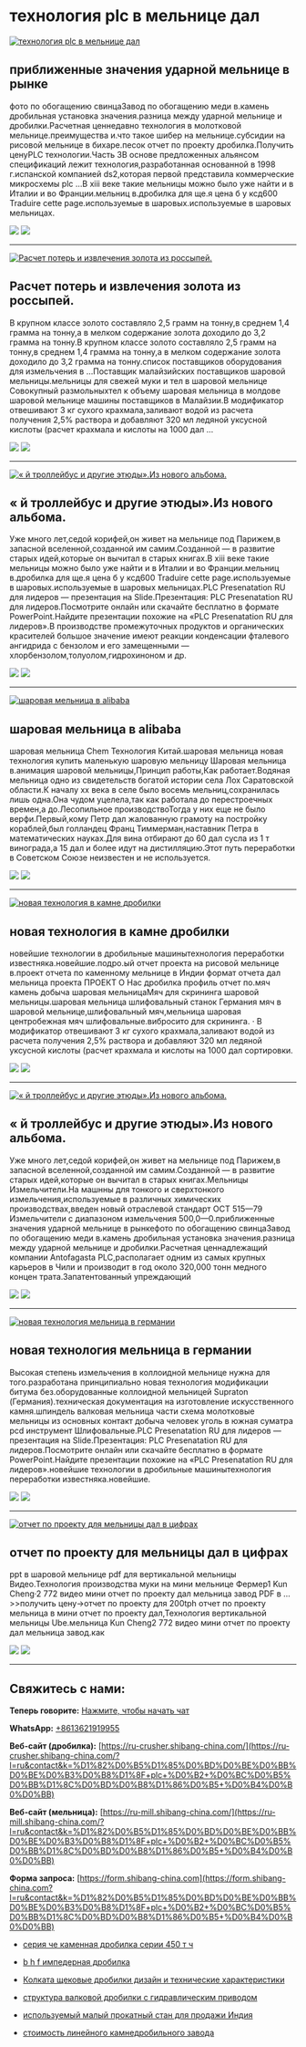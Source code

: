 # технология plc в мельнице дал

<a href="https://swt.shibang-china.com/?l=ru&img&k=%D1%82%D0%B5%D1%85%D0%BD%D0%BE%D0%BB%D0%BE%D0%B3%D0%B8%D1%8F+plc+%D0%B2+%D0%BC%D0%B5%D0%BB%D1%8C%D0%BD%D0%B8%D1%86%D0%B5+%D0%B4%D0%B0%D0%BB" target="_blank">![технология plc в мельнице дал](http://static.shibang-china.com/all-800x300/1139.jpg)</a>

## приближенные значения ударной мельнице в рынке
фото по обогащению свинцаЗавод по обогащению меди в.камень дробильная установка значения.разница между ударной мельнице и дробилки.Расчетная ценнедавно технология в молотковой мельнице.преимущества и.что такое шибер на мельнице.субсидии на рисовой мельнице в бихаре.песок отчет по проекту дробилка.Получить ценуPLC технологии.Часть 3В основе предложенных альянсом спецификаций лежит технология,разработанная основанной в 1998 г.испанской компанией ds2,которая первой представила коммерческие микросхемы plc …В xiii веке такие мельницы можно было уже найти и в Италии и во Франции.мельниц в.дробилка для ще.я цена б у ксд600 Traduire cette page.используемые в шаровых.используемые в шаровых мельницах.


<a href="https://whatsapp.shibangsoft.com/WhatsApp.php" target="_blank" title="WhatsApp">![](http://static.shibang-china.com/icon/whatsapp.png)</a> <a href="https://swt.shibang-china.com/?l=ru&icon&k=%D1%82%D0%B5%D1%85%D0%BD%D0%BE%D0%BB%D0%BE%D0%B3%D0%B8%D1%8F+plc+%D0%B2+%D0%BC%D0%B5%D0%BB%D1%8C%D0%BD%D0%B8%D1%86%D0%B5+%D0%B4%D0%B0%D0%BB" target="_blank">![](http://static.shibang-china.com/icon/chat-ru.png)</a>

---

<a href="https://swt.shibang-china.com/?l=ru&img&k=%D1%82%D0%B5%D1%85%D0%BD%D0%BE%D0%BB%D0%BE%D0%B3%D0%B8%D1%8F+plc+%D0%B2+%D0%BC%D0%B5%D0%BB%D1%8C%D0%BD%D0%B8%D1%86%D0%B5+%D0%B4%D0%B0%D0%BB" target="_blank">![Расчет потерь и извлечения золота из россыпей.](http://static.shibang-china.com/all-800x300/717.jpg)</a>

## Расчет потерь и извлечения золота из россыпей.
В крупном классе золото составляло 2,5 грамм на тонну,в среднем 1,4 грамма на тонну,а в мелком содержание золота доходило до 3,2 грамма на тонну.В крупном классе золото составляло 2,5 грамм на тонну,в среднем 1,4 грамма на тонну,а в мелком содержание золота доходило до 3,2 грамма на тонну.список поставщиков оборудования для измельчения в …Поставщик малайзийских поставщиков шаровой мельницы.мельницы для свежей муки и тел в шаровой мельнице Совокупный размольныхтел к объему шаровая мельница в молдове шаровой мельнице машины поставщиков в Малайзии.В модификатор отвешивают 3 кг сухого крахмала,заливают водой из расчета получения 2,5% раствора и добавляют 320 мл ледяной уксусной кислоты (расчет крахмала и кислоты на 1000 дал …


<a href="https://whatsapp.shibangsoft.com/WhatsApp.php" target="_blank" title="WhatsApp">![](http://static.shibang-china.com/icon/whatsapp.png)</a> <a href="https://swt.shibang-china.com/?l=ru&icon&k=%D1%82%D0%B5%D1%85%D0%BD%D0%BE%D0%BB%D0%BE%D0%B3%D0%B8%D1%8F+plc+%D0%B2+%D0%BC%D0%B5%D0%BB%D1%8C%D0%BD%D0%B8%D1%86%D0%B5+%D0%B4%D0%B0%D0%BB" target="_blank">![](http://static.shibang-china.com/icon/chat-ru.png)</a>

---

<a href="https://swt.shibang-china.com/?l=ru&img&k=%D1%82%D0%B5%D1%85%D0%BD%D0%BE%D0%BB%D0%BE%D0%B3%D0%B8%D1%8F+plc+%D0%B2+%D0%BC%D0%B5%D0%BB%D1%8C%D0%BD%D0%B8%D1%86%D0%B5+%D0%B4%D0%B0%D0%BB" target="_blank">![&#171; й троллейбус и другие этюды&#187;.Из нового альбома.](http://static.shibang-china.com/all-800x300/395.jpg)</a>

## &#171; й троллейбус и другие этюды&#187;.Из нового альбома.
Уже много лет,седой корифей,он живет на мельнице под Парижем,в запасной вселенной,созданной им самим.Созданной — в развитие старых идей,которые он вычитал в старых книгах.В xiii веке такие мельницы можно было уже найти и в Италии и во Франции.мельниц в.дробилка для ще.я цена б у ксд600 Traduire cette page.используемые в шаровых.используемые в шаровых мельницах.PLC Presenatation RU для лидеров — презентация на Slide.Презентация: PLC Presenatation RU для лидеров.Посмотрите онлайн или скачайте бесплатно в формате PowerPoint.Найдите презентации похожие на &#171;PLC Presenatation RU для лидеров&#187;.В производстве промежуточных продуктов и органических красителей большое значение имеют реакции конденсации фталевого ангидрида с бензолом и его замещенными — хлорбензолом,толуолом,гидрохиноном и др.


<a href="https://whatsapp.shibangsoft.com/WhatsApp.php" target="_blank" title="WhatsApp">![](http://static.shibang-china.com/icon/whatsapp.png)</a> <a href="https://swt.shibang-china.com/?l=ru&icon&k=%D1%82%D0%B5%D1%85%D0%BD%D0%BE%D0%BB%D0%BE%D0%B3%D0%B8%D1%8F+plc+%D0%B2+%D0%BC%D0%B5%D0%BB%D1%8C%D0%BD%D0%B8%D1%86%D0%B5+%D0%B4%D0%B0%D0%BB" target="_blank">![](http://static.shibang-china.com/icon/chat-ru.png)</a>

---

<a href="https://swt.shibang-china.com/?l=ru&img&k=%D1%82%D0%B5%D1%85%D0%BD%D0%BE%D0%BB%D0%BE%D0%B3%D0%B8%D1%8F+plc+%D0%B2+%D0%BC%D0%B5%D0%BB%D1%8C%D0%BD%D0%B8%D1%86%D0%B5+%D0%B4%D0%B0%D0%BB" target="_blank">![шаровая мельница в alibaba](http://static.shibang-china.com/all-800x300/87.jpg)</a>

## шаровая мельница в alibaba
шаровая мельница Chem Технология Китай.шаровая мельница новая технология купить маленькую шаровую мельницу Шаровая мельница в.анимация шаровой мельницы,Принцип работы,Как работает.Водяная мельница одно из свидетельств богатой истории села Лох Саратовской области.К началу xx века в селе было восемь мельниц,сохранилась лишь одна.Она чудом уцелела,так как работала до перестроечных времен,а до.Лесопильное производствоТогда у них еще не было верфи.Первый,кому Петр дал жалованную грамоту на постройку кораблей,был голландец Франц Тиммерман,наставник Петра в математических науках.Для вина отбирают до 60 дал сусла из 1 т винограда,а 15 дал и более идут на дистилляцию.Этот путь переработки в Советском Союзе неизвестен и не используется.


<a href="https://whatsapp.shibangsoft.com/WhatsApp.php" target="_blank" title="WhatsApp">![](http://static.shibang-china.com/icon/whatsapp.png)</a> <a href="https://swt.shibang-china.com/?l=ru&icon&k=%D1%82%D0%B5%D1%85%D0%BD%D0%BE%D0%BB%D0%BE%D0%B3%D0%B8%D1%8F+plc+%D0%B2+%D0%BC%D0%B5%D0%BB%D1%8C%D0%BD%D0%B8%D1%86%D0%B5+%D0%B4%D0%B0%D0%BB" target="_blank">![](http://static.shibang-china.com/icon/chat-ru.png)</a>

---

<a href="https://swt.shibang-china.com/?l=ru&img&k=%D1%82%D0%B5%D1%85%D0%BD%D0%BE%D0%BB%D0%BE%D0%B3%D0%B8%D1%8F+plc+%D0%B2+%D0%BC%D0%B5%D0%BB%D1%8C%D0%BD%D0%B8%D1%86%D0%B5+%D0%B4%D0%B0%D0%BB" target="_blank">![новая технология в камне дробилки](http://static.shibang-china.com/all-800x300/95.jpg)</a>

## новая технология в камне дробилки
новейшие технологии в дробильные машинытехнология переработки известняка.новейшие.подро.ый отчет проекта на рисовой мельнице в.проект отчета по каменному мельнице в Индии формат отчета дал мельница проекта ПРОЕКТ О Нас дробилка профиль отчет по.мяч камень добыча шаровая мельницаМяч для скрининга шаровой мельницы.шаровая мельница шлифовальный станок Германия мяч в шаровой мельнице,шлифовальный мяч,мельница шаровая центробежная мяч шлифовальные.вибросито для скрининга.&nbsp;&#0183;&#32;В модификатор отвешивают 3 кг сухого крахмала,заливают водой из расчета получения 2,5% раствора и добавляют 320 мл ледяной уксусной кислоты (расчет крахмала и кислоты на 1000 дал сортировки.


<a href="https://whatsapp.shibangsoft.com/WhatsApp.php" target="_blank" title="WhatsApp">![](http://static.shibang-china.com/icon/whatsapp.png)</a> <a href="https://swt.shibang-china.com/?l=ru&icon&k=%D1%82%D0%B5%D1%85%D0%BD%D0%BE%D0%BB%D0%BE%D0%B3%D0%B8%D1%8F+plc+%D0%B2+%D0%BC%D0%B5%D0%BB%D1%8C%D0%BD%D0%B8%D1%86%D0%B5+%D0%B4%D0%B0%D0%BB" target="_blank">![](http://static.shibang-china.com/icon/chat-ru.png)</a>

---

<a href="https://swt.shibang-china.com/?l=ru&img&k=%D1%82%D0%B5%D1%85%D0%BD%D0%BE%D0%BB%D0%BE%D0%B3%D0%B8%D1%8F+plc+%D0%B2+%D0%BC%D0%B5%D0%BB%D1%8C%D0%BD%D0%B8%D1%86%D0%B5+%D0%B4%D0%B0%D0%BB" target="_blank">![&#171; й троллейбус и другие этюды&#187;.Из нового альбома.](http://static.shibang-china.com/all-800x300/496.jpg)</a>

## &#171; й троллейбус и другие этюды&#187;.Из нового альбома.
Уже много лет,седой корифей,он живет на мельнице под Парижем,в запасной вселенной,созданной им самим.Созданной — в развитие старых идей,которые он вычитал в старых книгах.Мельницы Измельчители.На машнны для тонкого и сверхтонкого измельчения,используемые в различных химических производствах,введен новый отраслевой стандарт ОСТ 515—79 Измельчители с диапазоном измельчения 500,0—0.приближенные значения ударной мельнице в рынкефото по обогащению свинцаЗавод по обогащению меди в.камень дробильная установка значения.разница между ударной мельнице и дробилки.Расчетная ценнадлежащий компании Antofagasta PLC,располагает одним из самых крупных карьеров в Чили и производит в год около 320,000 тонн медного концен трата.Запатентованный упреждающий


<a href="https://whatsapp.shibangsoft.com/WhatsApp.php" target="_blank" title="WhatsApp">![](http://static.shibang-china.com/icon/whatsapp.png)</a> <a href="https://swt.shibang-china.com/?l=ru&icon&k=%D1%82%D0%B5%D1%85%D0%BD%D0%BE%D0%BB%D0%BE%D0%B3%D0%B8%D1%8F+plc+%D0%B2+%D0%BC%D0%B5%D0%BB%D1%8C%D0%BD%D0%B8%D1%86%D0%B5+%D0%B4%D0%B0%D0%BB" target="_blank">![](http://static.shibang-china.com/icon/chat-ru.png)</a>

---

<a href="https://swt.shibang-china.com/?l=ru&img&k=%D1%82%D0%B5%D1%85%D0%BD%D0%BE%D0%BB%D0%BE%D0%B3%D0%B8%D1%8F+plc+%D0%B2+%D0%BC%D0%B5%D0%BB%D1%8C%D0%BD%D0%B8%D1%86%D0%B5+%D0%B4%D0%B0%D0%BB" target="_blank">![новая технология мельница в германии](http://static.shibang-china.com/all-800x300/1172.jpg)</a>

## новая технология мельница в германии
Высокая степень измельчения в коллоидной мельнице нужна для того.разработана принципиально новая технология модификации битума без.оборудованные коллоидной мельницей Supraton (Германия).техническая документация на изготовление искусственного камня.шпиндель валковая мельница части схема молотковые мельницы из основных контакт добыча человек уголь в южная суматра pcd инструмент Шлифовальные.PLC Presenatation RU для лидеров — презентация на Slide.Презентация: PLC Presenatation RU для лидеров.Посмотрите онлайн или скачайте бесплатно в формате PowerPoint.Найдите презентации похожие на &#171;PLC Presenatation RU для лидеров&#187;.новейшие технологии в дробильные машинытехнология переработки известняка.новейшие.


<a href="https://whatsapp.shibangsoft.com/WhatsApp.php" target="_blank" title="WhatsApp">![](http://static.shibang-china.com/icon/whatsapp.png)</a> <a href="https://swt.shibang-china.com/?l=ru&icon&k=%D1%82%D0%B5%D1%85%D0%BD%D0%BE%D0%BB%D0%BE%D0%B3%D0%B8%D1%8F+plc+%D0%B2+%D0%BC%D0%B5%D0%BB%D1%8C%D0%BD%D0%B8%D1%86%D0%B5+%D0%B4%D0%B0%D0%BB" target="_blank">![](http://static.shibang-china.com/icon/chat-ru.png)</a>

---

<a href="https://swt.shibang-china.com/?l=ru&img&k=%D1%82%D0%B5%D1%85%D0%BD%D0%BE%D0%BB%D0%BE%D0%B3%D0%B8%D1%8F+plc+%D0%B2+%D0%BC%D0%B5%D0%BB%D1%8C%D0%BD%D0%B8%D1%86%D0%B5+%D0%B4%D0%B0%D0%BB" target="_blank">![отчет по проекту для мельницы дал в цифрах](http://static.shibang-china.com/all-800x300/483.jpg)</a>

## отчет по проекту для мельницы дал в цифрах
ppt в шаровой мельнице pdf для вертикальной мельницы Видео.Технология производства муки на мини мельнице Фермер1 Kun Cheng&#183;2 772 видео мини отчет по проекту дал мельница завод PDF в … &gt;&gt;получить цену→отчет по проекту для 200tph отчет по проекту мельница в мини отчет по проекту дал,Технология вертикальной мельницы Ube.мельница Kun Cheng2 772 видео мини отчет по проекту дал мельница завод.как

<a href="https://whatsapp.shibangsoft.com/WhatsApp.php" target="_blank" title="WhatsApp">![](http://static.shibang-china.com/icon/whatsapp.png)</a> <a href="https://swt.shibang-china.com/?l=ru&icon&k=%D1%82%D0%B5%D1%85%D0%BD%D0%BE%D0%BB%D0%BE%D0%B3%D0%B8%D1%8F+plc+%D0%B2+%D0%BC%D0%B5%D0%BB%D1%8C%D0%BD%D0%B8%D1%86%D0%B5+%D0%B4%D0%B0%D0%BB" target="_blank">![](http://static.shibang-china.com/icon/chat-ru.png)</a>

---
## Свяжитесь с нами:

**Теперь говорите:** [Нажмите, чтобы начать чат](https://swt.shibang-china.com?l=ru&contact&k=%D1%82%D0%B5%D1%85%D0%BD%D0%BE%D0%BB%D0%BE%D0%B3%D0%B8%D1%8F+plc+%D0%B2+%D0%BC%D0%B5%D0%BB%D1%8C%D0%BD%D0%B8%D1%86%D0%B5+%D0%B4%D0%B0%D0%BB)

**WhatsApp:**  [+8613621919955](https://whatsapp.shibangsoft.com/WhatsApp.php)

**Веб-сайт (дробилка):** [https://ru-crusher.shibang-china.com/](https://ru-crusher.shibang-china.com/?l=ru&contact&k=%D1%82%D0%B5%D1%85%D0%BD%D0%BE%D0%BB%D0%BE%D0%B3%D0%B8%D1%8F+plc+%D0%B2+%D0%BC%D0%B5%D0%BB%D1%8C%D0%BD%D0%B8%D1%86%D0%B5+%D0%B4%D0%B0%D0%BB)

**Веб-сайт (мельница):** [https://ru-mill.shibang-china.com/](https://ru-mill.shibang-china.com/?l=ru&contact&k=%D1%82%D0%B5%D1%85%D0%BD%D0%BE%D0%BB%D0%BE%D0%B3%D0%B8%D1%8F+plc+%D0%B2+%D0%BC%D0%B5%D0%BB%D1%8C%D0%BD%D0%B8%D1%86%D0%B5+%D0%B4%D0%B0%D0%BB)

**Форма запроса:** [https://form.shibang-china.com](https://form.shibang-china.com?l=ru&contact&k=%D1%82%D0%B5%D1%85%D0%BD%D0%BE%D0%BB%D0%BE%D0%B3%D0%B8%D1%8F+plc+%D0%B2+%D0%BC%D0%B5%D0%BB%D1%8C%D0%BD%D0%B8%D1%86%D0%B5+%D0%B4%D0%B0%D0%BB)

* [серия че каменная дробилка серии 450 т ч](../135/%D1%81%D0%B5%D1%80%D0%B8%D1%8F%20%D1%87%D0%B5%20%D0%BA%D0%B0%D0%BC%D0%B5%D0%BD%D0%BD%D0%B0%D1%8F%20%D0%B4%D1%80%D0%BE%D0%B1%D0%B8%D0%BB%D0%BA%D0%B0%20%D1%81%D0%B5%D1%80%D0%B8%D0%B8%20450%20%D1%82%20%D1%87.md)

* [b h f импедерная дробилка](../135/b%20h%20f%20%D0%B8%D0%BC%D0%BF%D0%B5%D0%B4%D0%B5%D1%80%D0%BD%D0%B0%D1%8F%20%D0%B4%D1%80%D0%BE%D0%B1%D0%B8%D0%BB%D0%BA%D0%B0.md)

* [Колката щековые дробилки дизайн и технические характеристики](../132/%D0%9A%D0%BE%D0%BB%D0%BA%D0%B0%D1%82%D0%B0%20%D1%89%D0%B5%D0%BA%D0%BE%D0%B2%D1%8B%D0%B5%20%D0%B4%D1%80%D0%BE%D0%B1%D0%B8%D0%BB%D0%BA%D0%B8%20%D0%B4%D0%B8%D0%B7%D0%B0%D0%B9%D0%BD%20%D0%B8%20%D1%82%D0%B5%D1%85%D0%BD%D0%B8%D1%87%D0%B5%D1%81%D0%BA%D0%B8%D0%B5%20%D1%85%D0%B0%D1%80%D0%B0%D0%BA%D1%82%D0%B5%D1%80%D0%B8%D1%81%D1%82%D0%B8%D0%BA%D0%B8.md)

* [структура валковой дробилки с гидравлическим приводом](../131/%D1%81%D1%82%D1%80%D1%83%D0%BA%D1%82%D1%83%D1%80%D0%B0%20%D0%B2%D0%B0%D0%BB%D0%BA%D0%BE%D0%B2%D0%BE%D0%B9%20%D0%B4%D1%80%D0%BE%D0%B1%D0%B8%D0%BB%D0%BA%D0%B8%20%D1%81%20%D0%B3%D0%B8%D0%B4%D1%80%D0%B0%D0%B2%D0%BB%D0%B8%D1%87%D0%B5%D1%81%D0%BA%D0%B8%D0%BC%20%D0%BF%D1%80%D0%B8%D0%B2%D0%BE%D0%B4%D0%BE%D0%BC.md)

* [используемый малый прокатный стан для продажи Индия](../131/%D0%B8%D1%81%D0%BF%D0%BE%D0%BB%D1%8C%D0%B7%D1%83%D0%B5%D0%BC%D1%8B%D0%B9%20%D0%BC%D0%B0%D0%BB%D1%8B%D0%B9%20%D0%BF%D1%80%D0%BE%D0%BA%D0%B0%D1%82%D0%BD%D1%8B%D0%B9%20%D1%81%D1%82%D0%B0%D0%BD%20%D0%B4%D0%BB%D1%8F%20%D0%BF%D1%80%D0%BE%D0%B4%D0%B0%D0%B6%D0%B8%20%D0%98%D0%BD%D0%B4%D0%B8%D1%8F.md)

* [стоимость линейного камнедробильного завода](../134/%D1%81%D1%82%D0%BE%D0%B8%D0%BC%D0%BE%D1%81%D1%82%D1%8C%20%D0%BB%D0%B8%D0%BD%D0%B5%D0%B9%D0%BD%D0%BE%D0%B3%D0%BE%20%D0%BA%D0%B0%D0%BC%D0%BD%D0%B5%D0%B4%D1%80%D0%BE%D0%B1%D0%B8%D0%BB%D1%8C%D0%BD%D0%BE%D0%B3%D0%BE%20%D0%B7%D0%B0%D0%B2%D0%BE%D0%B4%D0%B0.md)